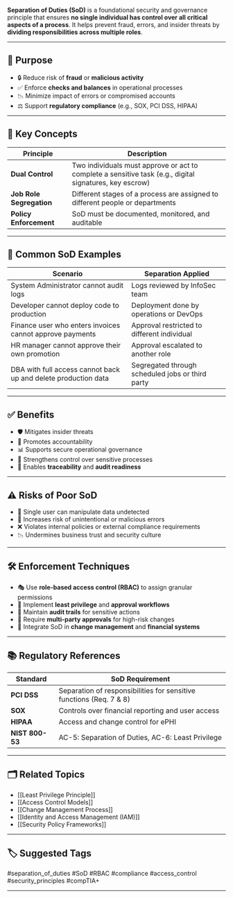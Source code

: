 **Separation of Duties (SoD)** is a foundational security and governance principle that ensures **no single individual has control over all critical aspects of a process**. It helps prevent fraud, errors, and insider threats by **dividing responsibilities across multiple roles**.

---

## 🎯 Purpose

- 🔒 Reduce risk of **fraud** or **malicious activity**
- ✅ Enforce **checks and balances** in operational processes
- 📉 Minimize impact of errors or compromised accounts
- ⚖ Support **regulatory compliance** (e.g., SOX, PCI DSS, HIPAA)

---

## 🧱 Key Concepts

| Principle             | Description |
|------------------------|-------------|
| **Dual Control**        | Two individuals must approve or act to complete a sensitive task (e.g., digital signatures, key escrow) |
| **Job Role Segregation** | Different stages of a process are assigned to different people or departments |
| **Policy Enforcement**  | SoD must be documented, monitored, and auditable |

---

## 🧩 Common SoD Examples

| Scenario                         | Separation Applied |
|----------------------------------|---------------------|
| System Administrator cannot audit logs | Logs reviewed by InfoSec team |
| Developer cannot deploy code to production | Deployment done by operations or DevOps |
| Finance user who enters invoices cannot approve payments | Approval restricted to different individual |
| HR manager cannot approve their own promotion | Approval escalated to another role |
| DBA with full access cannot back up and delete production data | Segregated through scheduled jobs or third party |

---

## ✅ Benefits

- 🛡 Mitigates insider threats
- 🧠 Promotes accountability
- 📊 Supports secure operational governance
- 🔐 Strengthens control over sensitive processes
- 🧾 Enables **traceability** and **audit readiness**

---

## ⚠️ Risks of Poor SoD

- 🚨 Single user can manipulate data undetected
- 🐛 Increases risk of unintentional or malicious errors
- ❌ Violates internal policies or external compliance requirements
- 📉 Undermines business trust and security culture

---

## 🛠 Enforcement Techniques

- 🎭 Use **role-based access control (RBAC)** to assign granular permissions
- 🔐 Implement **least privilege** and **approval workflows**
- 📜 Maintain **audit trails** for sensitive actions
- 🚦 Require **multi-party approvals** for high-risk changes
- 🧩 Integrate SoD in **change management** and **financial systems**

---

## 📚 Regulatory References

| Standard      | SoD Requirement |
|---------------|------------------|
| **PCI DSS**   | Separation of responsibilities for sensitive functions (Req. 7 & 8) |
| **SOX**       | Controls over financial reporting and user access |
| **HIPAA**     | Access and change control for ePHI |
| **NIST 800-53** | AC-5: Separation of Duties, AC-6: Least Privilege |

---

## 🗂 Related Topics

- [[Least Privilege Principle]]
- [[Access Control Models]]
- [[Change Management Process]]
- [[Identity and Access Management (IAM)]]
- [[Security Policy Frameworks]]

---

## 🏷 Suggested Tags

#separation_of_duties #SoD #RBAC #compliance #access_control #security_principles #compTIA+

---
